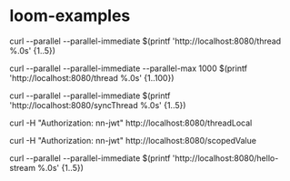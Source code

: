 # loom-examples

curl --parallel --parallel-immediate $(printf 'http://localhost:8080/thread %.0s' {1..5})

curl --parallel --parallel-immediate --parallel-max 1000  $(printf 'http://localhost:8080/thread %.0s' {1..100})

curl --parallel --parallel-immediate $(printf 'http://localhost:8080/syncThread %.0s' {1..5})

curl -H "Authorization: nn-jwt" http://localhost:8080/threadLocal

curl -H "Authorization: nn-jwt" http://localhost:8080/scopedValue

curl --parallel --parallel-immediate $(printf 'http://localhost:8080/hello-stream %.0s' {1..5})

